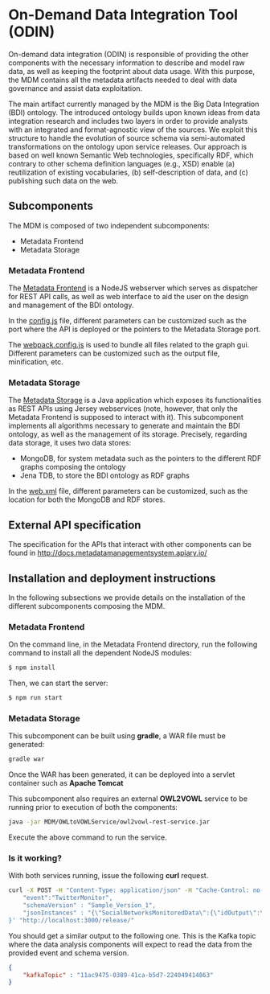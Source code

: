 
# On-Demand Data Integration Tool (ODIN)
On-demand data integration (ODIN) is responsible of providing the other components with the necessary information to describe and model raw data, as well as keeping the footprint about data usage. With this purpose, the MDM contains all the metadata artifacts needed to deal with data governance and assist data exploitation.

The main artifact currently managed by the MDM is the Big Data Integration (BDI) ontology. The introduced ontology builds upon known ideas from data integration research and includes two layers in order to provide analysts with an integrated and format-agnostic view of the sources. We exploit this structure to handle the evolution of source schema via semi-automated transformations on the ontology upon service releases. Our approach is based on well known Semantic Web technologies, specifically RDF, which contrary to other schema definition languages (e.g., XSD) enable (a) reutilization of existing vocabularies, (b) self-description of data, and (c) publishing such data on the web.

## Subcomponents
The MDM is composed of two independent subcomponents:
- Metadata Frontend  
- Metadata Storage

### Metadata Frontend
The [Metadata Frontend][mdm_frontend] is a NodeJS webserver which serves as dispatcher for REST API calls, as well as web interface to aid the user on the design and management of the BDI ontology.

In the [config.js][config.properties.frontend] file, different parameters can be customized such as the port where the API is deployed or the pointers to the Metadata Storage port.

The [webpack.config.js][webpack.config.frontend] is used to bundle all files related to the graph gui. Different parameters can be customized such as the output file, minification, etc.

### Metadata Storage
The [Metadata Storage][mdm_storage] is a Java application which exposes its functionalities as REST APIs using Jersey webservices (note, however, that only the Metadata Frontend is supposed to interact with it). This subcomponent implements all algorithms necessary to generate and maintain the BDI ontology, as well as the management of its storage. Precisely, regarding data storage, it uses two data stores:
  - MongoDB, for system metadata such as the pointers to the different RDF graphs composing the ontology
  - Jena TDB, to store the BDI ontology as RDF graphs

In the [web.xml][config.properties.storage] file, different parameters can be customized, such as the location for both the MongoDB and RDF stores.

## External API specification
The specification for the APIs that interact with other components can be found in http://docs.metadatamanagementsystem.apiary.io/

## Installation and deployment instructions
In the following subsections we provide details on the installation of the different subcomponents composing the MDM.

### Metadata Frontend
On the command line, in the Metadata Frontend directory, run the following command to install all the dependent NodeJS modules:

```sh
$ npm install
```
Then, we can start the server:
```sh
$ npm run start
```

### Metadata Storage
This subcomponent can be built using **gradle**, a WAR file must be generated:
```sh
gradle war
```
Once the WAR has been generated, it can be deployed into a servlet container such as **Apache Tomcat**

This subcomponent also requires an external **OWL2VOWL** service to be running prior to execution of both the components:
```sh
java -jar MDM/OWLtoVOWLService/owl2vowl-rest-service.jar
```
Execute the above command to run the service.
### Is it working?
With both services running, issue the following **curl** request.
```sh
curl -X POST -H "Content-Type: application/json" -H "Cache-Control: no-cache" -H "Postman-Token: 2f1123ba-418a-f614-7659-6b59fd6d49d8" -d '{
	"event":"TwitterMonitor",
    "schemaVersion" : "Sample_Version_1",
    "jsonInstances" : "{\"SocialNetworksMonitoredData\":{\"idOutput\":\"12345\",\"confId\":\"67890\",\"searchTimeStamp\":\"2016-07-19 17:23:00.000\",\"numDataItems\":1,\"DataItems\":[{\"idItem\":\"6253282\",\"timeStamp\":\"2016-05-25 20:03\",\"message\":\"Game on. Big ten network in 10 mins. Hoop for water. Flint we got ya back\",\"author\":\"@SnoopDogg\",\"link\":\"https:\/\/twitter.com\/SnoopDogg\/status\/734894106967703552\"}]}}"
}' "http://localhost:3000/release/"
```
You should get a similar output to the following one. This is the Kafka topic where the data analysis components will expect to read the data from the provided event and schema version.
```json
{
    "kafkaTopic" : "11ac9475-0389-41ca-b5d7-224049414863"
}
```

   [mdm_frontend]: <https://github.com/supersede-project/big_data/tree/master/data_management/MetadataManagementSystem/MetadataFrontend>
   [mdm_storage]: <https://github.com/supersede-project/big_data/tree/master/data_management/MetadataManagementSystem/MetadataStorage>
   [config.properties.frontend]: <https://github.com/supersede-project/big_data/blob/master/data_management/MetadataManagementSystem/MetadataFrontend/config.js>
   [config.properties.storage]: <https://github.com/supersede-project/big_data/blob/master/data_management/MetadataManagementSystem/MetadataStorage/src/main/webapp/WEB-INF/web.xml>
   [forever]: <https://github.com/foreverjs/forever>
   [webpack.config.frontend]: <https://github.com/serginf/MDM/blob/webVowl/MetadataFrontend/webpack.config.js>
